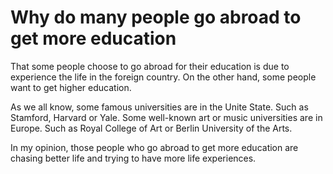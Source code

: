 # Why do many people go abroad to get more education

That some people choose to go abroad for their education is due to experience the life in the foreign country. On the other hand, some people want to get higher education.

As we all know, some famous universities are in the Unite State. Such as Stamford, Harvard or Yale. Some well-known art or music universities are in Europe. Such as Royal College of Art or Berlin University of the Arts.

In my opinion, those people who go abroad to get more education are chasing better life and trying to have more life experiences.